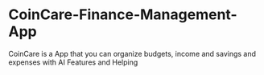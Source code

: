 # CoinCare-Finance-Management-App
CoinCare is a App that you can organize budgets, income and savings and expenses with AI Features and Helping
